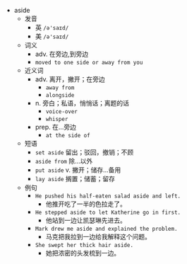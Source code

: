 - aside
  - 发音
    - 英 `/ə'saɪd/`
    - 美 `/ə'saɪd/`
  - 词义
    - adv. 在旁边,到旁边
    - `moved to one side or away from you`
  - 近义词
    - adv. 离开，撇开；在旁边
      - `away from`
      - `alongside`
    - n. 旁白；私语，悄悄话；离题的话
      - `voice-over`
      - `whisper`
    - prep. 在…旁边
      - `at the side of`
  - 短语
    - `set aside` 留出；驳回，撤销；不顾 
    - `aside from` 除…以外 
    - `put aside` v. 撇开；储存…备用 
    - `lay aside` 搁置；储蓄；留存 
  - 例句
    - `He pushed his half-eaten salad aside and left.`
      - 他推开吃了一半的色拉走了。
    - `He stepped aside to let Katherine go in first.`
      - 他站到一边让凯瑟琳先进去。
    - `Mark drew me aside and explained the problem.`
      - 马克把我拉到一边给我解释这个问题。
    - `She swept her thick hair aside.`
      - 她把浓密的头发梳到一边。

